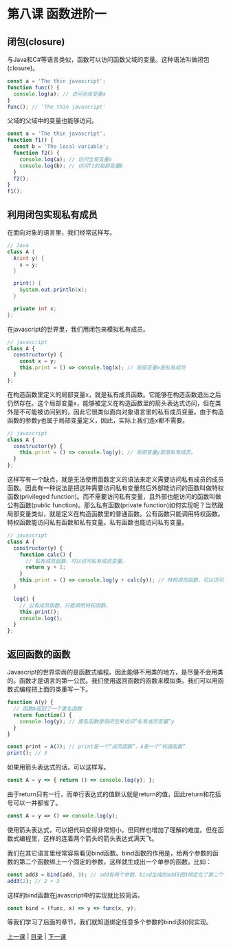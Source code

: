 # 第八课 函数进阶一
## 闭包(closure)
与Java和C#等语言类似，函数可以访问函数父域的变量。这种语法叫做闭包(closure)。
```javascript
const a = 'The thin javascript';
function func() {
  console.log(a); // 访问全局变量a
}
func(); // 'The thin javascript'
```
父域的父域中的变量也能够访问。
```javascript
const a = 'The thin javascript';
function f1() {
  const b = 'The local variable';
  function f2() {
    console.log(a); // 访问全局变量a
    console.log(b); // 访问f1的局部变量b
  }
  f2();
}
f1();
```
## 利用闭包实现私有成员
在面向对象的语言里，我们经常这样写。
```java
// Java
class A {
  A(int y) {
    x = y;
  }

  print() {
    System.out.println(x);
  }

  private int x;
};
```
在javascript的世界里，我们用闭包来模拟私有成员。
```javascript
// javascript
class A {
  constructor(y) {
    const x = y;
    this.print = () => console.log(x); // 局部变量x是私有成员
  }
};
```
在构造函数里定义的局部变量x，就是私有成员函数。它能够在构造函数退出之后仍然存在。这个局部变量x，能够被定义在构造函数里的箭头表达式访问，但在类外是不可能被访问到的，因此它很类似面向对象语言里的私有成员变量。由于构造函数的参数y也属于局部变量定义，因此，实际上我们连x都不需要。
```javascript
// javascript
class A {
  constructor(y) {
    this.print = () => console.log(y); // 局部变量y就是私有成员。
  }
};
```
这样写有一个缺点，就是无法使用函数定义的语法来定义需要访问私有成员的成员函数。因此有一种说法是把这种需要访问私有变量然后外部能访问的函数叫做特权函数(privileged function)。而不需要访问私有变量，且外部也能访问的函数叫做公有函数(public function)。那么私有函数(private function)如何实现呢？当然跟局部变量类似，就是定义在构造函数里的普通函数。公有函数只能调用特权函数。特权函数能访问私有函数和私有变量。私有函数也能访问私有变量。
```javascript
// javascript
class A {
  constructor(y) {
    function calc() {
      // 私有成员函数，可以访问私有成员变量。
      return y + 1;
    }
    this.print = () => console.log(y + calc(y)); // 特权成员函数，可以访问私有成员变量和私有成员函数
  }

  log() {
    // 公有成员函数，只能调用特权函数。
    this.print();
    console.log();
  }
};
```
## 返回函数的函数
Javascript的世界崇尚的是函数式编程。因此能够不用类的地方，是尽量不会用类的。函数才是语言的第一公民。我们使用返回函数的函数来模拟类。我们可以用函数式编程把上面的类重写一下。
```javascript
function A(y) {
  // 函数A返回了一个匿名函数
  return function() {
    console.log(y); // 匿名函数使用闭包来访问“私有成员变量”y
  }
}

const print = A(3); // print是一个“成员函数”，A是一个“构造函数”
print(); // 3
```
如果用箭头表达式的话，可以这样写。
```javascript
const A = y => { return () => console.log(y); };
```
由于return只有一行，而单行表达式的值默认就是return的值，因此return和花括号可以一并都省了。
```javascript
const A = y => () => console.log(y);
```
使用箭头表达式，可以把代码变得非常短小。但同样也增加了理解的难度。但在函数式编程里，这样的连着两个箭头的箭头表达式满天飞。

我们在其它语言里经常容易看见bind函数。bind函数的作用是，给两个参数的函数的第二个函数绑上一个固定的参数，这样就生成出一个单参的函数。比如：
```javascript
const add3 = bind(add, 3); // add有两个参数，bind生成的add3把3绑定在了第二个参数上
add3(2); // 2 + 3
```
这样的bind函数在javascript中的实现就比较简洁。
```javascript
const bind = (func, x) => y => func(x, y);
```
等我们学习了后面的章节，我们就知道绑定任意多个参数的bind该如何实现。

[上一课](lesson7.md) &#124; [目录](README.md) &#124; [下一课](lesson9.md)
